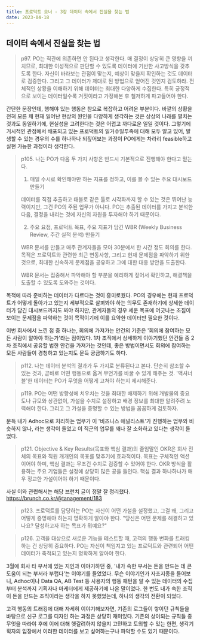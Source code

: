 ```yaml
---
title: 프로덕트 오너 - 3장 데이터 속에서 진실을 찾는 법
date: 2023-04-18
---
```


## 데이터 속에서 진실을 찾는 법
> p97. PO는 직관에 의존하면 안 된다고 생각한다. 매 결정이 상당히 큰 영향을 끼치므로, 최대한 이성적으로 판단할 수 있도록 데이터에 기반한 사고방식을 갖추도록 한다. 자신이 바라보는 관점이 맞는지, 예상이 맞을지 확인하는 것도 데이터로 검증한다. 그리고 그 데이터가 제대로 된 방법으로 얻어진 것인지 검토하라. 전체적인 상황을 이해하기 위해 데이터는 최대한 다양하게 수집한다. 특히 긍정적으로 보이는 데이터일수록 거짓이라고 가정해본 후 철저하게 파고들어야 한다.

간단한 문장인데, 행해야 있는 행동은 참으로 복잡하고 어려운 부분이다. 바깥의 상황을 전혀 모른 채 현재 일어난 현상의 원인을 다양하게 생각하는 것은 상상의 나래를 펼치는 것과도 동일하기에, 현실성을 고려한다는 것은 어렵고 까다로운 일일 것이다. 그렇기에 거시적인 관점에서 배포되고 있는 프로덕트의 일거수일투족에 대해 모두 알고 있어, 발생할 수 있는 경우의 수를 하나하나 되짚어보는 과정이 PO에게는 차라리 feasible하고 실현 가능한 과정이라 생각한다.

> p105. 나는 PO가 다음 두 가지 사항은 반드시 기본적으로 진행해야 한다고 믿는다.
> 1. 매일 수시로 확인해야만 하는 지표를 정하고, 이를 볼 수 있는 주요 대시보드 만들기
>
> 데이터를 직접 추출하고 태블로 같은 툴로 시각화까지 할 수 있는 것은 뛰어난 능력이지만, 그건 PO의 주된 업무가 아니다. PO는 추출된 데이터를 가지고 분석한 다음, 결정을 내리는 것에 자신의 자원을 투자해야 하기 때문이다.
>
> 2. 주요 요점, 프로덕트 목표, 주요 지표가 담긴 WBR (Weekly Business Review, 주간 실적 분석) 만들기
>
> WBR 문서를 만들고 매주 관계자들을 모아 30분에서 한 시간 정도 회의를 한다. 목적은 프로덕트와 관련한 최근 변동사항, 그리고 현재 문제점을 파악하기 위한 것으로, 최대한 신속하게 문제점을 공유하고 그에 대한 대응 방안을 도출한다.
>
> WBR 문서는 집중해서 파악해야 할 부분을 예리하게 짚어서 확인하고, 해결책을 도출할 수 있도록 도와주는 것이다.

목적에 따라 준비하는 데이터가 다르다는 것이 흥미로웠다. PO의 경우에는 현재 프로덕트가 어떻게 돌아가고 있는지 세부적으로 살펴봐야 하는 의무도 존재하기에 상세한 데이터가 담긴 대시보드까지도 봐야 하지만, 관계자들의 경우 세운 목표에 어긋나는 조짐이 보이는 문제점을 파악하는 것이 목적이기에 이를 요약한 데이터만 필요한 것이다.

이번 회사에서 느낀 점 중 하나는, 회의에 가져가는 안건의 기준은 '회의에 참여하는 모든 사람이 알아야 하는가'라는 점이었다. 1차 조직에서 상세하게 이야기했던 안건들 중 2차 조직에서 공유할 법한 안건을 가져가는 것인데, 좋은 방법이면서도 회의에 참여하는 모든 사람들이 경청하고 있는지도 문득 궁금하기도 하다.

> p112. 나는 데이터 분석의 결과가 두 가지로 분류된다고 본다. 단순히 참조할 수 있는 것과, 곧바로 어떤 행동으로 옮겨 무언가를 바꿀 수 있게 해주는 것. '액셔너블'한 데이터는 PO가 무엇을 어떻게 고쳐야 하는지 제시해준다.

> p119. PO는 어떤 방향성에 치우치는 것을 최대한 배제하기 위해 개발물의 중요도나 규모와 상관없이, 가설을 수치로 설정하고 배경 정보를 최대한 알려주려 노력해야 한다. 그리고 그 가설을 증명할 수 있는 방법을 꼼꼼하게 검토하자.

문득 내가 Adhoc으로 처리하는 업무가 이 '비즈니스 애널리스트'가 진행하는 업무와 비슷하지 않나, 라는 생각이 들었고 이 직군의 업무를 꽤나 잘 소화하고 있다는 생각이 들었다.

> p121. Objective & Key Results(목표와 핵심 결과)의 줄임말인 OKR은 회사 전체의 목표와 직원 개개인의 목표를 맞추기에 효과적이다. 목표는 구체적인 액션이어야 하며, 핵심 결과는 무조건 수치로 검증할 수 있어야 한다. OKR 방식을 활용하는 주요 기업들은 설정에 상당히 많은 공을 들인다. 핵심 결과 하나하나가 매우 정교한 가설이어야 하기 때문이다.

사실 이와 관련해서는 해당 브런치 글이 정말 잘 정리했다. https://brunch.co.kr/@tanagement/183

> p123. 프로덕트를 담당하는 PO는 자신이 어떤 가설을 설정했고, 그걸 왜, 그리고 어떻게 증명해야 하는지 명확하게 알아야 한다. "당신은 어떤 문제를 해결하고 있나요? 달성하고자 하는 목표가 뭐예요?"

> p126. 고객을 대상으로 새로운 기능을 테스트할 때, 고객의 행동 변화를 트래킹하는 건 상당히 중요하다. PO는 자신이 책임지고 있는 프로덕트와 관련되어 어떤 데이터가 축적되고 있는지 명확하게 알아야 한다.

3월에 회사 타 부서에 있는 지인과 이야기하던 중, '내가 속한 부서는 돈을 만드는 데 큰 도움이 되는 부서라 부럽다'는 이야기를 들었었다. 무슨 이야기인가 자초지종을 들어보니, Adhoc이나 Data QA, AB Test 등 사용자의 행동 패턴을 알 수 있는 데이터의 수집부터 분석까지 기획자나 마케터에게 제공하기에 나온 말이었다. 한 번도 내가 속한 조직이 돈을 만드는 조직이라는 생각을 하지 못했었는데, 하나의 생각의 전환이 되었다.

고객 행동의 트래킹에 대해 자세히 이야기해보자면, 기존의 로그들이 쌓이던 규칙들을 바탕으로 신규 로그를 디자인 하는 과정은 상당히 재미있다. 기존의 상이되는 규칙들 중 무엇을 따라야 후에 이에 대해 헷갈려하지 않을지 고민하고 토의할 수 있는 한편, 생각기획자의 입장에서 이러한 데이터를 보고 싶어하는구나 파악할 수도 있기 때문이다.
